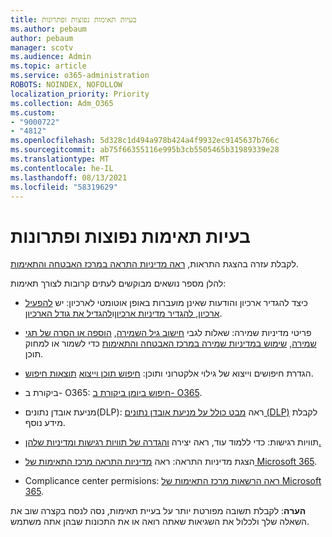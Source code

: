 ```yaml
---
title: בעיות תאימות נפוצות ופתרונות
ms.author: pebaum
author: pebaum
manager: scotv
ms.audience: Admin
ms.topic: article
ms.service: o365-administration
ROBOTS: NOINDEX, NOFOLLOW
localization_priority: Priority
ms.collection: Adm_O365
ms.custom:
- "9000722"
- "4812"
ms.openlocfilehash: 5d328c1d494a978b424a4f9932ec9145637b766c
ms.sourcegitcommit: ab75f66355116e995b3cb5505465b31989339e28
ms.translationtype: MT
ms.contentlocale: he-IL
ms.lasthandoff: 08/13/2021
ms.locfileid: "58319629"
---
```

# <a name="compliance-common-issues-and-resolutions"></a>בעיות תאימות נפוצות ופתרונות

לקבלת עזרה בהצגת התראות, [ראה מדיניות התראה במרכז האבטחה והתאימות](https://docs.microsoft.com/microsoft-365/compliance/alert-policies).

להלן מספר נושאים מבוקשים לעתים קרובות לצורך תאימות:

- כיצד להגדיר ארכיון והודעות שאינן מועברות באופן אוטומטי לארכיון: יש [להפעיל ארכיון, להגדיר מדיניות ארכיון](https://docs.microsoft.com/microsoft-365/compliance/set-up-an-archive-and-deletion-policy-for-mailboxes)ו[להגדיל את גודל הארכיון](https://docs.microsoft.com/microsoft-365/compliance/enable-unlimited-archiving).

- פריטי מדיניות שמירה: שאלות לגבי [חישוב גיל השמירה](https://docs.microsoft.com/exchange/security-and-compliance/messaging-records-management/retention-age), [הוספה או הסרה של תגי שמירה](https://docs.microsoft.com/exchange/security-and-compliance/messaging-records-management/add-or-remove-retention-tags), [שימוש במדיניות שמירה במרכז האבטחה והתאימות](https://docs.microsoft.com/exchange/security-and-compliance/messaging-records-management/create-a-retention-policy) כדי לשמור או למחוק תוכן.

- הגדרת חיפושים וייצוא של גילוי אלקטרוני ותוכן: [חיפוש תוכן וייצוא](https://docs.microsoft.com/microsoft-365/compliance/content-search) [תוצאות חיפוש](https://docs.microsoft.com/microsoft-365/compliance/export-search-results).

- ביקורת ב- O365: [חיפוש ביומן ביקורת ב- O365](https://docs.microsoft.com/microsoft-365/compliance/search-the-audit-log-in-security-and-compliance).

- מניעת אובדן נתונים(DLP): ראה [מבט כולל על מניעת אובדן נתונים (DLP)](https://docs.microsoft.com/microsoft-365/compliance/data-loss-prevention-policies) לקבלת מידע נוסף.
 
- תוויות רגישות: כדי ללמוד עוד, ראה יצירה [והגדרה של תוויות רגישות ומדיניות שלהן.](https://docs.microsoft.com/microsoft-365/compliance/create-sensitivity-labels)

- הצגת מדיניות התראה: ראה [מדיניות התראה מרכז התאימות של Microsoft 365](https://docs.microsoft.com/microsoft-365/compliance/alert-policies).

- Complicance center permisions: [ראה הרשאות מרכז התאימות של Microsoft 365](https://docs.microsoft.com/microsoft-365/compliance/microsoft-365-compliance-center-permissions).

**הערה**: לקבלת תשובה מפורטת יותר על בעיית תאימות, נסה לנסח בקצרה שוב את השאלה שלך ולכלול את השגיאות שאתה רואה או את התכונות שבהן אתה משתמש.
